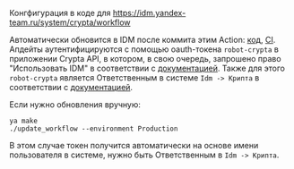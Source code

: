 Конгфигурация в коде для https://idm.yandex-team.ru/system/crypta/workflow

Автоматически обновится в IDM после коммита этим Action: [код](https://a.yandex-team.ru/arc_vcs/crypta/idm/workflow/a.yaml?rev=efba1723ad0fcf0a2471ad7f9fd0b737735251fd#L14), [CI](https://a.yandex-team.ru/projects/cryptaall/ci/actions/launches?dir=crypta%2Fidm%2Fworkflow&id=crypta-idm-workflow-release). Апдейты аутентифицируются с помощью oauth-токена `robot-crypta` в приложении Crypta API, в котором, в свою очередь, запрошено право "Использовать IDM" в соответствии с [документацией](https://wiki.yandex-team.ru/intranet/idm/API/public/#authentication). Также для этого `robot-crypta` является Ответственным в системе `Idm -> Крипта` в соответствии с [документацией](https://wiki.yandex-team.ru/intranet/idm/rolesdescr/#vkonkretnojjsisteme).


Если нужно обновления вручную:
```
ya make
./update_workflow --environment Production
```
В этом случае токен получится автоматически на основе имени пользователя в системе, нужно быть Ответственным в `Idm -> Крипта`.
